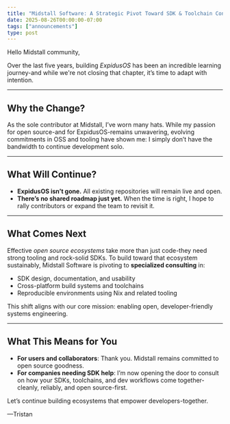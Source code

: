 ```yaml
---
title: "Midstall Software: A Strategic Pivot Toward SDK & Toolchain Consulting"
date: 2025-08-26T00:00:00-07:00
tags: ["announcements"]
type: post
---
```


Hello Midstall community,

Over the last five years, building *ExpidusOS* has been an incredible learning journey-and while we're not closing that chapter, it’s time to adapt with intention.

---

## Why the Change?

As the sole contributor at Midstall, I’ve worn many hats. While my passion for open source-and for ExpidusOS-remains unwavering, evolving commitments in OSS and tooling have shown me: I simply don’t have the bandwidth to continue development solo.

---

## What Will Continue?

- **ExpidusOS isn’t gone.** All existing repositories will remain live and open.
- **There’s no shared roadmap just yet.** When the time is right, I hope to rally contributors or expand the team to revisit it.

---

## What Comes Next

Effective *open source ecosystems* take more than just code-they need strong tooling and rock-solid SDKs. To build toward that ecosystem sustainably, Midstall Software is pivoting to **specialized consulting** in:

- SDK design, documentation, and usability
- Cross-platform build systems and toolchains
- Reproducible environments using Nix and related tooling

This shift aligns with our core mission: enabling open, developer-friendly systems engineering.

---

## What This Means for You

- **For users and collaborators**: Thank you. Midstall remains committed to open source goodness.
- **For companies needing SDK help**: I’m now opening the door to consult on how your SDKs, toolchains, and dev workflows come together-cleanly, reliably, and open source-first.

Let’s continue building ecosystems that empower developers-together.

—Tristan
